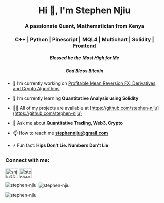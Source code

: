 <h1 align="center">Hi 👋, I'm Stephen Njiu</h1>
<h3 align="center">A passionate Quant, Mathematician from Kenya</h3>
<h3 align="center">C++ | Python | Pinescript | MQL4 | Multichart | Solidity | Frontend</h3>
<h5 align="center"><i>Blessed be the Most High for Me</i></h5>
<h5 align="center"><i>God Bless Bitcoin</i></h5>

<!--<p align="left"> <a href="https://github.com/ryo-ma/github-profile-trophy"><img src="https://github-profile-trophy.vercel.app/?username=stephen-njiu" alt="stephen-njiu" /></a> </p>-->
- 🔭 I’m currently working on [Profitable Mean Reversion FX, Derivatives and Crypto Algorithms](https://github.com/stephen-njiu)

- 🌱 I’m currently learning **Quantitative Analysis using Solidity**

- 👨‍💻 All of my projects are available at [https://github.com/stephen-njiu](https://github.com/stephen-njiu)

- 💬 Ask me about **Quantitative Trading, Web3, Crypto**

- 📫 How to reach me **stephennjiu@gmail.com**

- ⚡ Fun fact: **Hips Don't Lie. Numbers Don't Lie**

<h3 align="left">Connect with me:</h3>
<p align="left">
    <a href="https://twitter.com/snjiu263" target="_blank" rel="noreferrer">
        <img align="center" src="https://raw.githubusercontent.com/rahuldkjain/github-profile-readme-generator/master/src/images/icons/Social/twitter.svg" alt="snjiu263" height="30" width="40" />
    </a>
    <a href="https://linkedin.com/in/stephen-njiu" target="_blank" rel="noreferrer">
        <img align="center" src="https://raw.githubusercontent.com/rahuldkjain/github-profile-readme-generator/master/src/images/icons/Social/linked-in-alt.svg" alt="stephen-njiu" height="30" width="40" />
    </a>
</p>
<!--
<h3 align="left">Languages and Tools:</h3>
<p align="left">
    <a href="https://www.cprogramming.com/" target="_blank" rel="noreferrer">
        <img src="https://raw.githubusercontent.com/devicons/devicon/master/icons/c/c-original.svg" alt="c" width="40" height="40"/>
    </a>
    <a href="https://www.w3schools.com/cpp/" target="_blank" rel="noreferrer">
        <img src="https://raw.githubusercontent.com/devicons/devicon/master/icons/cplusplus/cplusplus-original.svg" alt="cplusplus" width="40" height="40"/>
    </a>
    <a href="https://www.w3schools.com/css/" target="_blank" rel="noreferrer">
        <img src="https://raw.githubusercontent.com/devicons/devicon/master/icons/css3/css3-original-wordmark.svg" alt="css3" width="40" height="40"/>
    </a>
    <a href="https://www.djangoproject.com/" target="_blank" rel="noreferrer">
        <img src="https://cdn.worldvectorlogo.com/logos/django.svg" alt="django" width="40" height="40"/>
    </a>
    <a href="https://flask.palletsprojects.com/" target="_blank" rel="noreferrer">
        <img src="https://www.vectorlogo.zone/logos/pocoo_flask/pocoo_flask-icon.svg" alt="flask" width="40" height="40"/>
    </a>
    <a href="https://www.w3.org/html/" target="_blank" rel="noreferrer">
        <img src="https://raw.githubusercontent.com/devicons/devicon/master/icons/html5/html5-original-wordmark.svg" alt="html5" width="40" height="40"/>
    </a>
    <a href="https://developer.mozilla.org/en-US/docs/Web/JavaScript" target="_blank" rel="noreferrer">
        <img src="https://raw.githubusercontent.com/devicons/devicon/master/icons/javascript/javascript-original.svg" alt="javascript" width="40" height="40"/>
    </a>
    <a href="https://www.python.org" target="_blank" rel="noreferrer">
        <img src="https://raw.githubusercontent.com/devicons/devicon/master/icons/python/python-original.svg" alt="python" width="40" height="40"/>
    </a>
    <a href="https://sass-lang.com" target="_blank" rel="noreferrer">
        <img src="https://raw.githubusercontent.com/devicons/devicon/master/icons/sass/sass-original.svg" alt="sass" width="40" height="40"/>
    </a>
</p>
-->

<p><img align="left" src="https://github-readme-stats.vercel.app/api/top-langs?username=stephen-njiu&show_icons=true&locale=en&layout=compact" alt="stephen-njiu" /></p>

<p>&nbsp;<img align="center" src="https://github-readme-stats.vercel.app/api?username=stephen-njiu&show_icons=true&locale=en" alt="stephen-njiu" /></p>

<p><img align="center" src="https://github-readme-streak-stats.herokuapp.com/?user=stephen-njiu&" alt="stephen-njiu" /></p>
